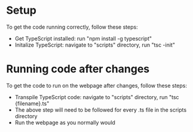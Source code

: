 # Setup 
To get the code running correctly, follow these steps: 
- Get TypeScript installed: run "npm install -g typescript" 
- Initalize TypeScript: navigate to "scripts" directory, run "tsc -init" 

# Running code after changes 
To get the code to run on the webpage after changes, follow these steps: 
- Transpile TypeScript code: navigate to "scripts" directory, run "tsc {filename}.ts"
- The above step will need to be followed for every .ts file in the scripts directory
- Run the webpage as you normally would
